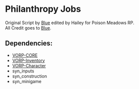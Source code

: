 # Philanthropy Jobs
Original Script by [Blue](https://github.com/kamelzarandah) edited by Hailey for Poison Meadows RP.  
All Credit goes to [Blue](https://github.com/kamelzarandah).

## Dependencies:
- [VORP-CORE](https://github.com/VORPCORE/VORP-Core)
- [VORP-Inventory](https://github.com/VORPCORE/VORP-Inventory)
- [VORP-Character](https://github.com/VORPCORE/VORP-Character)
- syn_inputs
- syn_construction
- syn_minigame
